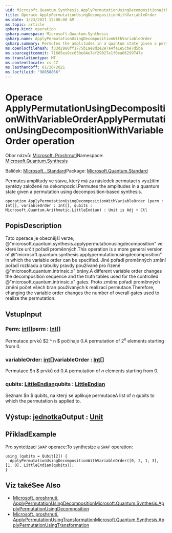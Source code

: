 ```yaml
---
uid: Microsoft.Quantum.Synthesis.ApplyPermutationUsingDecompositionWithVariableOrder
title: Operace ApplyPermutationUsingDecompositionWithVariableOrder
ms.date: 1/23/2021 12:00:00 AM
ms.topic: article
qsharp.kind: operation
qsharp.namespace: Microsoft.Quantum.Synthesis
qsharp.name: ApplyPermutationUsingDecompositionWithVariableOrder
qsharp.summary: Permutes the amplitudes in a quantum state given a permutation using decomposition-based synthesis.
ms.openlocfilehash: f33d2980ff1775b1ae8d2e2e7a4fa1e5cbe7d5ba
ms.sourcegitcommit: 71605ea9cc630e84e7ef29027e1f0ea06299747e
ms.translationtype: MT
ms.contentlocale: cs-CZ
ms.lasthandoff: 01/26/2021
ms.locfileid: "98858866"
---
```

# <a name="applypermutationusingdecompositionwithvariableorder-operation"></a><span data-ttu-id="c505b-102">Operace ApplyPermutationUsingDecompositionWithVariableOrder</span><span class="sxs-lookup"><span data-stu-id="c505b-102">ApplyPermutationUsingDecompositionWithVariableOrder operation</span></span>

<span data-ttu-id="c505b-103">Obor názvů: [Microsoft. Proshrnutí](xref:Microsoft.Quantum.Synthesis)</span><span class="sxs-lookup"><span data-stu-id="c505b-103">Namespace: [Microsoft.Quantum.Synthesis](xref:Microsoft.Quantum.Synthesis)</span></span>

<span data-ttu-id="c505b-104">Balíček: [Microsoft.. Standard](https://nuget.org/packages/Microsoft.Quantum.Standard)</span><span class="sxs-lookup"><span data-stu-id="c505b-104">Package: [Microsoft.Quantum.Standard](https://nuget.org/packages/Microsoft.Quantum.Standard)</span></span>


<span data-ttu-id="c505b-105">Permutes amplitudy ve stavu, který má za následek permutaci s využitím syntézy založené na dekompozici.</span><span class="sxs-lookup"><span data-stu-id="c505b-105">Permutes the amplitudes in a quantum state given a permutation using decomposition-based synthesis.</span></span>

```qsharp
operation ApplyPermutationUsingDecompositionWithVariableOrder (perm : Int[], variableOrder : Int[], qubits : Microsoft.Quantum.Arithmetic.LittleEndian) : Unit is Adj + Ctl
```


## <a name="description"></a><span data-ttu-id="c505b-106">Popis</span><span class="sxs-lookup"><span data-stu-id="c505b-106">Description</span></span>

<span data-ttu-id="c505b-107">Tato operace je obecnější verze, @"microsoft.quantum.synthesis.applypermutationusingdecomposition" ve které lze určit pořadí proměnných.</span><span class="sxs-lookup"><span data-stu-id="c505b-107">This operation is a more general version of @"microsoft.quantum.synthesis.applypermutationusingdecomposition" in which the variable order can be specified.</span></span> <span data-ttu-id="c505b-108">Jiné pořadí proměnných změní pořadí rozkladu a tabulky pravdy používané pro řízené @"microsoft.quantum.intrinsic.x" brány.</span><span class="sxs-lookup"><span data-stu-id="c505b-108">A different variable order changes the decomposition sequence and the truth tables used for the controlled @"microsoft.quantum.intrinsic.x" gates.</span></span>  <span data-ttu-id="c505b-109">Proto změna pořadí proměnných změní počet všech bran používaných k realizaci permutace.</span><span class="sxs-lookup"><span data-stu-id="c505b-109">Therefore, changing the variable order changes the number of overall gates used to realize the permutation.</span></span>

## <a name="input"></a><span data-ttu-id="c505b-110">Vstup</span><span class="sxs-lookup"><span data-stu-id="c505b-110">Input</span></span>

### <a name="perm--int"></a><span data-ttu-id="c505b-111">Perm: [int](xref:microsoft.quantum.lang-ref.int)[]</span><span class="sxs-lookup"><span data-stu-id="c505b-111">perm : [Int](xref:microsoft.quantum.lang-ref.int)[]</span></span>

<span data-ttu-id="c505b-112">Permutace prvků $2 ^ n $ počínaje 0.</span><span class="sxs-lookup"><span data-stu-id="c505b-112">A permutation of $2^n$ elements starting from 0.</span></span>


### <a name="variableorder--int"></a><span data-ttu-id="c505b-113">variableOrder: [int](xref:microsoft.quantum.lang-ref.int)[]</span><span class="sxs-lookup"><span data-stu-id="c505b-113">variableOrder : [Int](xref:microsoft.quantum.lang-ref.int)[]</span></span>

<span data-ttu-id="c505b-114">Permutace $n $ prvků od 0.</span><span class="sxs-lookup"><span data-stu-id="c505b-114">A permutation of $n$ elements starting from 0.</span></span>


### <a name="qubits--littleendian"></a><span data-ttu-id="c505b-115">qubits: [LittleEndian](xref:Microsoft.Quantum.Arithmetic.LittleEndian)</span><span class="sxs-lookup"><span data-stu-id="c505b-115">qubits : [LittleEndian](xref:Microsoft.Quantum.Arithmetic.LittleEndian)</span></span>

<span data-ttu-id="c505b-116">Seznam $n $ qubits, na který se aplikuje permutace</span><span class="sxs-lookup"><span data-stu-id="c505b-116">A list of $n$ qubits to which the permutation is applied to.</span></span>



## <a name="output--unit"></a><span data-ttu-id="c505b-117">Výstup: [jednotka](xref:microsoft.quantum.lang-ref.unit)</span><span class="sxs-lookup"><span data-stu-id="c505b-117">Output : [Unit](xref:microsoft.quantum.lang-ref.unit)</span></span>



## <a name="example"></a><span data-ttu-id="c505b-118">Příklad</span><span class="sxs-lookup"><span data-stu-id="c505b-118">Example</span></span>

<span data-ttu-id="c505b-119">Pro syntetizaci `SWAP` operace:</span><span class="sxs-lookup"><span data-stu-id="c505b-119">To synthesize a `SWAP` operation:</span></span>

```qsharp
using (qubits = Qubit[2]) {
  ApplyPermutationUsingDecompositionWithVariableOrder([0, 2, 1, 3], [1, 0], LittleEndian(qubits));
}
```

## <a name="see-also"></a><span data-ttu-id="c505b-120">Viz také</span><span class="sxs-lookup"><span data-stu-id="c505b-120">See Also</span></span>

- [<span data-ttu-id="c505b-121">Microsoft. proshrnutí. ApplyPermutationUsingDecomposition</span><span class="sxs-lookup"><span data-stu-id="c505b-121">Microsoft.Quantum.Synthesis.ApplyPermutationUsingDecomposition</span></span>](xref:Microsoft.Quantum.Synthesis.ApplyPermutationUsingDecomposition)
- [<span data-ttu-id="c505b-122">Microsoft. proshrnutí. ApplyPermutationUsingTransformation</span><span class="sxs-lookup"><span data-stu-id="c505b-122">Microsoft.Quantum.Synthesis.ApplyPermutationUsingTransformation</span></span>](xref:Microsoft.Quantum.Synthesis.ApplyPermutationUsingTransformation)